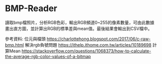 # BMP-Reader
讀取bmp檔照片，分析RGB色彩，輸出RGB頻道0~255的像素數量，可由此數據畫出直方圖，並計算出RGB的標準差與mean值。最後結果會輸出到CSV檔中。

參考資料:
位元與檔頭 https://charlottehong.blogspot.com/2017/06/c-raw-bmp.html
解決rgb負號問題 https://ithelp.ithome.com.tw/articles/10189698
計算Mean https://stackoverflow.com/questions/1068373/how-to-calculate-the-average-rgb-color-values-of-a-bitmap
